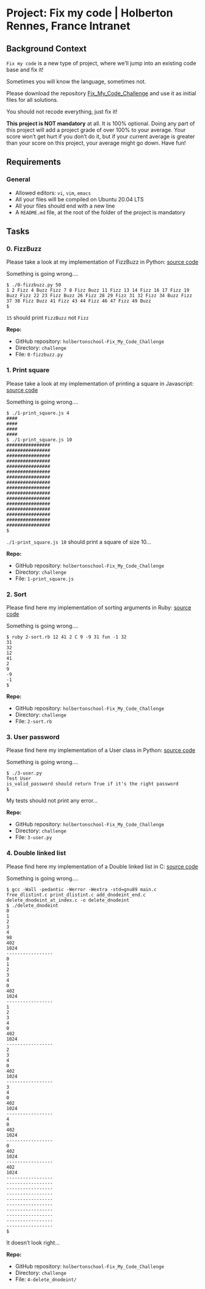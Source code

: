 # Project: Fix my code | Holberton Rennes, France Intranet           

Background Context
------------------

`Fix my code` is a new type of project, where we’ll jump into an existing code base and fix it!

Sometimes you will know the language, sometimes not.

Please download the repository [Fix\_My\_Code\_Challenge](/rltoken/vj9owR_ZFWviI1EWWp_wKg "Fix_My_Code_Challenge") and use it as initial files for all solutions.

You should not recode everything, just fix it!

**This project is NOT mandatory** at all. It is 100% optional. Doing any part of this project will add a project grade of over 100% to your average. Your score won’t get hurt if you don’t do it, but if your current average is greater than your score on this project, your average might go down. Have fun!

Requirements
------------

### General

*   Allowed editors: `vi`, `vim`, `emacs`
*   All your files will be compiled on Ubuntu 20.04 LTS
*   All your files should end with a new line
*   A `README.md` file, at the root of the folder of the project is mandatory

Tasks
-----

### 0\. FizzBuzz


Please take a look at my implementation of FizzBuzz in Python: [source code](https://github.com/hs-hq/0x00-Fix_My_Code_Challenge/blob/main/0-fizzbuzz.py "source code")

Something is going wrong….

    $ ./0-fizzbuzz.py 50
    1 2 Fizz 4 Buzz Fizz 7 8 Fizz Buzz 11 Fizz 13 14 Fizz 16 17 Fizz 19 Buzz Fizz 22 23 Fizz Buzz 26 Fizz 28 29 Fizz 31 32 Fizz 34 Buzz Fizz 37 38 Fizz Buzz 41 Fizz 43 44 Fizz 46 47 Fizz 49 Buzz
    $
    

`15` should print `FizzBuzz` not `Fizz`

**Repo:**

*   GitHub repository: `holbertonschool-Fix_My_Code_Challenge`
*   Directory: `challenge`
*   File: `0-fizzbuzz.py`


### 1\. Print square


Please take a look at my implementation of printing a square in Javascript: [source code](/rltoken/lPV5IG2ZGg1phTLaGqXWlA "source code")

Something is going wrong….

    $ ./1-print_square.js 4
    ####
    ####
    ####
    ####
    $ ./1-print_square.js 10
    ################
    ################
    ################
    ################
    ################
    ################
    ################
    ################
    ################
    ################
    ################
    ################
    ################
    ################
    ################
    ################
    $
    

`./1-print_square.js 10` should print a square of size 10…

**Repo:**

*   GitHub repository: `holbertonschool-Fix_My_Code_Challenge`
*   Directory: `challenge`
*   File: `1-print_square.js`


### 2\. Sort


Please find here my implementation of sorting arguments in Ruby: [source code](/rltoken/ajP4dKdGc1c4GC8mFBr2RQ "source code")

Something is going wrong….

    $ ruby 2-sort.rb 12 41 2 C 9 -9 31 fun -1 32
    31
    32
    12
    41
    2
    9
    -9
    -1
    $
    

**Repo:**

*   GitHub repository: `holbertonschool-Fix_My_Code_Challenge`
*   Directory: `challenge`
*   File: `2-sort.rb`


### 3\. User password

Please find here my implementation of a User class in Python: [source code](https://github.com/hs-hq/0x00-Fix_My_Code_Challenge/blob/main/3-user.py "source code")

Something is going wrong….

    $ ./3-user.py 
    Test User
    is_valid_password should return True if it's the right password
    $
    

My tests should not print any error…

**Repo:**

*   GitHub repository: `holbertonschool-Fix_My_Code_Challenge`
*   Directory: `challenge`
*   File: `3-user.py`


### 4\. Double linked list


Please find here my implementation of a Double linked list in C: [source code](/rltoken/-Zr7inxNUNe0vnyv3SIjMg "source code")

Something is going wrong….

    $ gcc -Wall -pedantic -Werror -Wextra -std=gnu89 main.c free_dlistint.c print_dlistint.c add_dnodeint_end.c delete_dnodeint_at_index.c -o delete_dnodeint
    $ ./delete_dnodeint 
    0
    1
    2
    3
    4
    98
    402
    1024
    -----------------
    0
    1
    2
    3
    4
    0
    402
    1024
    -----------------
    1
    2
    3
    4
    0
    402
    1024
    -----------------
    2
    3
    4
    0
    402
    1024
    -----------------
    3
    4
    0
    402
    1024
    -----------------
    4
    0
    402
    1024
    -----------------
    0
    402
    1024
    -----------------
    402
    1024
    -----------------
    -----------------
    -----------------
    -----------------
    -----------------
    -----------------
    -----------------
    -----------------
    -----------------
    -----------------
    $
    

It doesn’t look right…

**Repo:**

*   GitHub repository: `holbertonschool-Fix_My_Code_Challenge`
*   Directory: `challenge`
*   File: `4-delete_dnodeint/`


